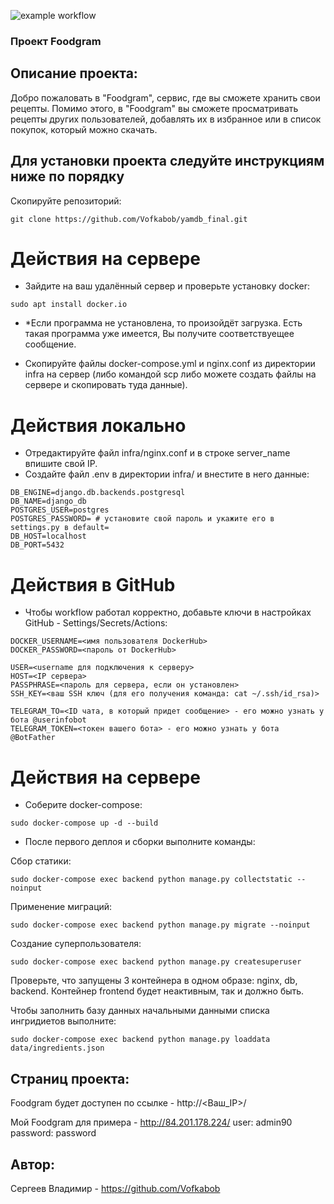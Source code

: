 ![example workflow](https://github.com/Vofkabob/foodgram-project-react/actions/workflows/main.yml/badge.svg)

### Проект Foodgram

## Описание проекта:

Добро пожаловать в "Foodgram", сервис, где вы сможете хранить свои рецепты. Помимо этого, в "Foodgram" вы сможете просматривать рецепты других пользователей, добавлять их в избранное или в список покупок, который можно скачать.

## Для установки проекта следуйте инструкциям ниже по порядку

Скопируйте репозиторий:
```
git clone https://github.com/Vofkabob/yamdb_final.git
```

# Действия на сервере

- Зайдите на ваш удалённый сервер и проверьте установку docker:
```
sudo apt install docker.io 
```
- *Если программа не установлена, то произойдёт загрузка. Есть такая программа уже имеется, Вы получите соответствуещее сообщение.

- Скопируйте файлы docker-compose.yml и nginx.conf из директории infra на сервер (либо командой scp либо можете создать файлы на сервере и скопировать туда данные).

# Действия локально

- Отредактируйте файл infra/nginx.conf и в строке server_name впишите свой IP.
- Создайте файл .env в директории infra/ и внестите в него данные:
```
DB_ENGINE=django.db.backends.postgresql
DB_NAME=django_db
POSTGRES_USER=postgres
POSTGRES_PASSWORD= # установите свой пароль и укажите его в settings.py в default=
DB_HOST=localhost
DB_PORT=5432
```

# Действия в GitHub

- Чтобы workflow работал корректно, добавьте ключи в настройках GitHub - Settings/Secrets/Actions:
```
DOCKER_USERNAME=<имя пользователя DockerHub>
DOCKER_PASSWORD=<пароль от DockerHub>

USER=<username для подключения к серверу>
HOST=<IP сервера>
PASSPHRASE=<пароль для сервера, если он установлен>
SSH_KEY=<ваш SSH ключ (для его получения команда: cat ~/.ssh/id_rsa)>

TELEGRAM_TO=<ID чата, в который придет сообщение> - его можно узнать у бота @userinfobot
TELEGRAM_TOKEN=<токен вашего бота> - его можно узнать у бота @BotFather
```

# Действия на сервере

- Соберите docker-compose:
```
sudo docker-compose up -d --build
```

- После первого деплоя и сборки выполните команды:

Сбор статики:
```
sudo docker-compose exec backend python manage.py collectstatic --noinput
```

Применение миграций:
```
sudo docker-compose exec backend python manage.py migrate --noinput
```

Создание суперпользователя:
```
sudo docker-compose exec backend python manage.py createsuperuser
```

Проверьте, что запущены 3 контейнера в одном образе: nginx, db, backend. Контейнер frontend будет неактивным, так и должно быть.

Чтобы заполнить базу данных начальными данными списка ингридиетов выполните:
```
sudo docker-compose exec backend python manage.py loaddata data/ingredients.json
```

## Страниц проекта:

Foodgram будет доступен по ссылке - http://<Ваш_IP>/

Мой Foodgram для примера - http://84.201.178.224/
user: admin90
password: password

## Автор:

Сергеев Владимир - https://github.com/Vofkabob
